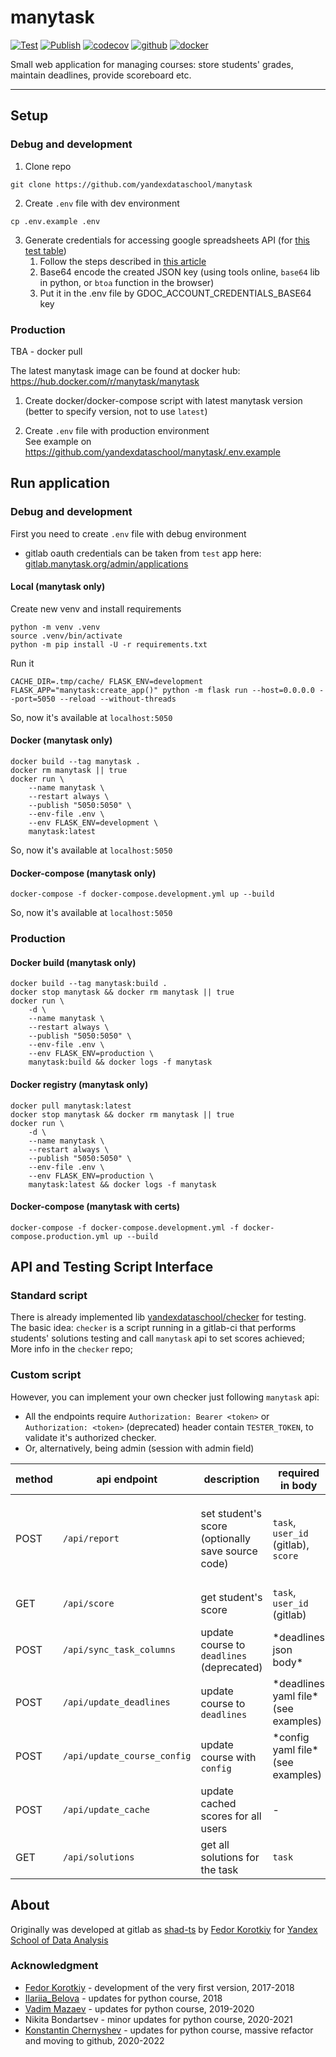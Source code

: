 # manytask

[![Test](https://github.com/yandexdataschool/manytask/actions/workflows/test.yml/badge.svg)](https://github.com/yandexdataschool/manytask/actions/workflows/test.yml)
[![Publish](https://github.com/yandexdataschool/manytask/actions/workflows/publish.yml/badge.svg)](https://github.com/yandexdataschool/manytask/actions/workflows/publish.yml)
[![codecov](https://codecov.io/gh/yandexdataschool/manytask/branch/main/graph/badge.svg?token=3F9J850FX2)](https://codecov.io/gh/yandexdataschool/manytask)
[![github](https://img.shields.io/github/v/release/yandexdataschool/manytask?logo=github&display_name=tag&sort=semver)](https://github.com/yandexdataschool/manytask/releases)
[![docker](https://img.shields.io/docker/v/manytask/manytask?label=docker&logo=docker&sort=semver)](https://hub.docker.com/manytask/manytask?sort=semver)


Small web application for managing courses: store students' grades, maintain deadlines, provide scoreboard etc.

---

## Setup

### Debug and development 

1. Clone repo
```shell
git clone https://github.com/yandexdataschool/manytask
```

2. Create `.env` file with dev environment
```shell
cp .env.example .env
```

3. Generate credentials for accessing google spreadsheets API (for [this test table](https://docs.google.com/spreadsheets/d/1cRah9NC5Nl7_NyzttC3Q5BtrnbdO6KyaG7gx5ZGusTM/edit#gid=0))
    1. Follow the steps described in [this article](https://medium.com/@a.marenkov/how-to-get-credentials-for-google-sheets-456b7e88c430)
    2. Base64 encode the created JSON key (using tools online, `base64` lib in python, or `btoa` function in the browser)
    3. Put it in the .env file by GDOC_ACCOUNT_CREDENTIALS_BASE64 key

### Production

TBA - docker pull

The latest manytask image can be found at docker hub: https://hub.docker.com/r/manytask/manytask

1. Create docker/docker-compose script with latest manytask version
   (better to specify version, not to use `latest`) 

3. Create `.env` file with production environment  
   See example on https://github.com/yandexdataschool/manytask/.env.example


## Run application

### Debug and development 

First you need to create `.env` file with debug environment

* gitlab oauth credentials can be taken from `test` app here: [gitlab.manytask.org/admin/applications](https://gitlab.manytask.org/admin/applications/)


#### Local (manytask only)

Create new venv and install requirements 
```shell
python -m venv .venv
source .venv/bin/activate
python -m pip install -U -r requirements.txt
```
Run it
```shell
CACHE_DIR=.tmp/cache/ FLASK_ENV=development FLASK_APP="manytask:create_app()" python -m flask run --host=0.0.0.0 --port=5050 --reload --without-threads
```

So, now it's available at `localhost:5050`

#### Docker (manytask only)
```shell
docker build --tag manytask .
docker rm manytask || true
docker run \
    --name manytask \
    --restart always \
    --publish "5050:5050" \
    --env-file .env \
    --env FLASK_ENV=development \
    manytask:latest
```

So, now it's available at `localhost:5050` 


#### Docker-compose (manytask only)
```shell
docker-compose -f docker-compose.development.yml up --build
```

So, now it's available at `localhost:5050` 


### Production 

#### Docker build (manytask only)
```shell
docker build --tag manytask:build .
docker stop manytask && docker rm manytask || true
docker run \
    -d \
    --name manytask \
    --restart always \
    --publish "5050:5050" \
    --env-file .env \
    --env FLASK_ENV=production \
    manytask:build && docker logs -f manytask
```

#### Docker registry (manytask only)
```shell
docker pull manytask:latest
docker stop manytask && docker rm manytask || true
docker run \
    -d \
    --name manytask \
    --restart always \
    --publish "5050:5050" \
    --env-file .env \
    --env FLASK_ENV=production \
    manytask:latest && docker logs -f manytask
```


#### Docker-compose (manytask with certs)
```shell
docker-compose -f docker-compose.development.yml -f docker-compose.production.yml up --build
```


## API and Testing Script Interface 

### Standard script 

There is already implemented lib [yandexdataschool/checker](https://github.com/yandexdataschool/checker) for testing.  
The basic idea: `checker` is a script running in a gitlab-ci that performs students' solutions testing and call `manytask` api to set scores achieved;
More info in the `checker` repo;

### Custom script 
However, you can implement your own checker just following `manytask` api:

* All the endpoints require `Authorization: Bearer <token>` or `Authorization: <token>` (deprecated) header contain `TESTER_TOKEN`, to validate it's authorized checker. 
* Or, alternatively, being admin (session with admin field) 
  
| method | api endpoint                | description                                       | required in body                       | optional in body                                                                           | return                                                               |
|--------|-----------------------------|---------------------------------------------------|----------------------------------------|--------------------------------------------------------------------------------------------|----------------------------------------------------------------------|
| POST   | `/api/report`               | set student's score (optionally save source code) | `task`, `user_id` (gitlab), `score`    | `check_deadline`, `commit_time` (`%Y-%m-%d %H:%M:%S%z`), multipart/form-data source files  | `user_id`, `username`, `task`, `score`, `commit_time`, `submit_time` |
| GET    | `/api/score`                | get student's score                               | `task`, `user_id` (gitlab)             | -                                                                                          | `user_id`, `username`, `task`, `score`                               |
| POST   | `/api/sync_task_columns`    | update course to `deadlines` (deprecated)         | \*deadlines json body\*                | -                                                                                          | -                                                                    |
| POST   | `/api/update_deadlines`     | update course to `deadlines`                      | \*deadlines yaml file\* (see examples) | -                                                                                          | -                                                                    |
| POST   | `/api/update_course_config` | update course with `config`                       | \*config yaml file\* (see examples)    | -                                                                                          | -                                                                    |
| POST   | `/api/update_cache`         | update cached scores for all users                | -                                      | -                                                                                          | -                                                                    |
| GET    | `/api/solutions`            | get all solutions for the task                    | `task`                                 | -                                                                                          | zip archive file with solutions                                      |


## About

Originally was developed at gitlab as [shad-ts](https://gitlab.com/slon/shad-ts/) by [Fedor Korotkiy](https://github.com/slon) for [Yandex School of Data Analysis](https://yandexdataschool.com/) 

### Acknowledgment 

* [Fedor Korotkiy](https://github.com/slon) - development of the very first version, 2017-2018
* [Ilariia_Belova](https://github.com/jhilary) - updates for python course, 2018
* [Vadim Mazaev](https://github.com/GreenRiverRUS) - updates for python course, 2019-2020
* Nikita Bondartsev - minor updates for python course, 2020-2021
* [Konstantin Chernyshev](https://github.com/k4black) - updates for python course, massive refactor and moving to github, 2020-2022
